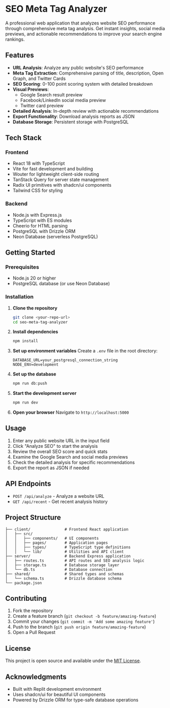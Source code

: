 # SEO Meta Tag Analyzer

A professional web application that analyzes website SEO performance through comprehensive meta tag analysis. Get instant insights, social media previews, and actionable recommendations to improve your search engine rankings.

## Features

- **URL Analysis**: Analyze any public website's SEO performance
- **Meta Tag Extraction**: Comprehensive parsing of title, description, Open Graph, and Twitter Cards
- **SEO Scoring**: 0-100 point scoring system with detailed breakdown
- **Visual Previews**: 
  - Google Search result preview
  - Facebook/LinkedIn social media preview
  - Twitter card preview
- **Detailed Analysis**: In-depth review with actionable recommendations
- **Export Functionality**: Download analysis reports as JSON
- **Database Storage**: Persistent storage with PostgreSQL

## Tech Stack

### Frontend
- React 18 with TypeScript
- Vite for fast development and building
- Wouter for lightweight client-side routing
- TanStack Query for server state management
- Radix UI primitives with shadcn/ui components
- Tailwind CSS for styling

### Backend
- Node.js with Express.js
- TypeScript with ES modules
- Cheerio for HTML parsing
- PostgreSQL with Drizzle ORM
- Neon Database (serverless PostgreSQL)

## Getting Started

### Prerequisites
- Node.js 20 or higher
- PostgreSQL database (or use Neon Database)

### Installation

1. **Clone the repository**
   ```bash
   git clone <your-repo-url>
   cd seo-meta-tag-analyzer
   ```

2. **Install dependencies**
   ```bash
   npm install
   ```

3. **Set up environment variables**
   Create a `.env` file in the root directory:
   ```env
   DATABASE_URL=your_postgresql_connection_string
   NODE_ENV=development
   ```

4. **Set up the database**
   ```bash
   npm run db:push
   ```

5. **Start the development server**
   ```bash
   npm run dev
   ```

6. **Open your browser**
   Navigate to `http://localhost:5000`

## Usage

1. Enter any public website URL in the input field
2. Click "Analyze SEO" to start the analysis
3. Review the overall SEO score and quick stats
4. Examine the Google Search and social media previews
5. Check the detailed analysis for specific recommendations
6. Export the report as JSON if needed

## API Endpoints

- `POST /api/analyze` - Analyze a website URL
- `GET /api/recent` - Get recent analysis history

## Project Structure

```
├── client/               # Frontend React application
│   ├── src/
│   │   ├── components/   # UI components
│   │   ├── pages/        # Application pages
│   │   ├── types/        # TypeScript type definitions
│   │   └── lib/          # Utilities and API client
├── server/               # Backend Express application
│   ├── routes.ts         # API routes and SEO analysis logic
│   ├── storage.ts        # Database storage layer
│   └── db.ts             # Database connection
├── shared/               # Shared types and schemas
│   └── schema.ts         # Drizzle database schema
└── package.json
```

## Contributing

1. Fork the repository
2. Create a feature branch (`git checkout -b feature/amazing-feature`)
3. Commit your changes (`git commit -m 'Add some amazing feature'`)
4. Push to the branch (`git push origin feature/amazing-feature`)
5. Open a Pull Request

## License

This project is open source and available under the [MIT License](LICENSE).

## Acknowledgments

- Built with Replit development environment
- Uses shadcn/ui for beautiful UI components
- Powered by Drizzle ORM for type-safe database operations